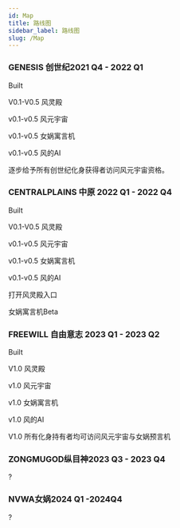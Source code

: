 ```yaml
---
id: Map
title: 路线图
sidebar_label: 路线图
slug: /Map
---
```

### GENESIS 创世纪2021 Q4 - 2022 Q1
Built

V0.1-V0.5 风灵殿

v0.1-v0.5 风元宇宙

v0.1-v0.5 女娲寓言机

v0.1-v0.5 风的AI

逐步给予所有创世纪化身获得者访问风元宇宙资格。

### CENTRALPLAINS 中原 2022 Q1 - 2022 Q4
Built

V0.1-V0.5 风灵殿

v0.1-v0.5 风元宇宙

v0.1-v0.5 女娲寓言机

v0.1-v0.5 风的AI

打开风灵殿入口

女娲寓言机Beta

### FREEWILL 自由意志 2023 Q1 - 2023 Q2
Built

V1.0 风灵殿

v1.0 风元宇宙

v1.0 女娲寓言机

v1.0 风的AI

V1.0 所有化身持有者均可访问风元宇宙与女娲预言机
### ZONGMUGOD纵目神2023 Q3 - 2023 Q4
?

### NVWA女娲2024 Q1 -2024Q4
?


